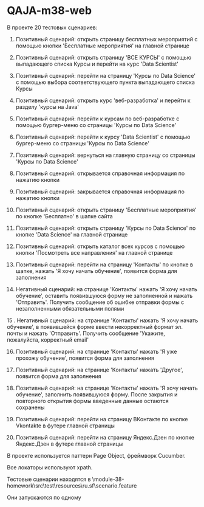 # QAJA-m38-web

В проекте 20 тестовых сценариев:

1. Позитивный сценарий: открыть страницу бесплатных мероприятий
с помощью кнопки 'Бесплатные мероприятия' на главной странице

2. Позитивный сценарий: открыть страницу 'ВСЕ КУРСЫ'
с помощью выпадающего списка Курсы и перейти на курс 'Data Scientist'

3. Позитивный сценарий: перейти на страницу 'Курсы по Data Science'
с помощью выбора соответствующего пункта выпадающего списка Курсы

4. Позитивный сценарий: открыть курс 'веб-разработка' и перейти к разделу 'курсы на Java'

5. Позитивный сценарий: перейти к курсам по веб-разработке
с помощью бургер-меню со страницы 'Курсы по Data Science'

6. Позитивный сценарий: перейти к курсу 'Data Scientist'
с помощью бургер-меню со страницы 'Курсы по Data Science'

7. Позитивный сценарий: вернуться на главную страницу со страницы 'Курсы по Data Science'

8. Позитивный сценарий: открывается справочная информация по нажатию кнопки

9. Позитивный сценарий: закрывается справочная информация по нажатию кнопки

10. Позитивный сценарий: открыть страницу 'Бесплатные мероприятия'
по кнопке 'Бесплатно' в шапке сайта

11. Позитивный сценарий: открыть страницу 'Курсы по Data Science'
по кнопке 'Data Science' на главной странице

12. Позитивный сценарий: открыть каталог всех курсов с помощью кнопки
'Посмотреть все направления' на главной странице

13. Позитивный сценарий: перейти на страницу 'Контакты' по кнопке в шапке,
нажать 'Я хочу начать обучение', появится форма для заполнения

14. Негативный сценарий: на странице 'Контакты' нажать 'Я хочу начать обучение',
оставить появившуюся форму не заполненной и нажать 'Отправить'.
Получить сообщение об ошибке отправки формы с незаполненными обязательными полями

15 . Негативный сценарий: на странице 'Контакты' нажать 'Я хочу начать обучение',
в появившейся форме ввести некорректный формат эл. почты и нажать 'Отправить'.
Получить сообщение 'Укажите, пожалуйста, корректный email'

16. Позитивный сценарий: на странице 'Контакты' нажать 'Я уже прохожу обучение',
появится форма для заполнения

17. Позитивный сценарий: на странице 'Контакты' нажать 'Другое',
 появится форма для заполнения

18. Позитивный сценарий: на странице 'Контакты' нажать 'Я хочу начать обучение',
заполнить появившуюся форму. После закрытия и повторного открытия формы
введенные данные остаются сохранены

19. Позитивный сценарий: перейти на страницу ВКонтакте по кнопке Vkontakte в футере главной страницы

20. Позитивный сценарий: перейти на страницу Яндекс.Дзен по кнопке Яндекс.Дзен в футере главной страницы

В проекте используется паттерн Page Object, фреймворк Cucumber.

Все локаторы используют xpath.

Тестовые сценарии находятся в \module-38-homework\src\test\resources\ru.sf\scenario.feature

Они запускаются по одному
